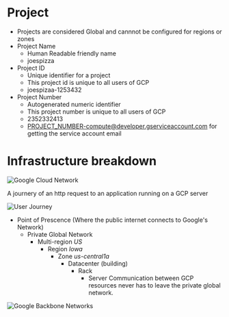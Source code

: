 
# Project
- Projects are considered Global and cannnot be configured for regions or zones
- Project Name
    - Human Readable friendly name
    - joespizza
- Project ID
    - Unique identifier for a project
    - This project id is unique to all users of GCP
    - joespizaa-1253432
- Project Number
    - Autogenerated numeric identifier
    - This project number is unique to all users of GCP
    - 2352332413
    - PROJECT_NUMBER-compute@developer.gserviceaccount.com for getting the service account email 

# Infrastructure breakdown

![Google Cloud Network](https://storage.googleapis.com/gweb-cloudblog-publish/images/gcp_regions_and_zones.max-2800x2800.jpg)

A journery of an http request to an application running on a GCP server

![User Journey](https://cloud.google.com/load-balancing/images/ilb-l7-tiers.svg)

- Point of Prescence (Where the public internet connects to Google's Network)
    - Private Global Network
        - Multi-region *US* 
            - Region *Iowa*
                - Zone *us-central1a*
                    - Datacenter (building)
                        - Rack
                            - Server Communication between GCP resources never has to leave the private global network.                           


![Google Backbone Networks](https://storage.googleapis.com/gweb-cloudblog-publish/images/cloud_network_diagram.max-2800x2800.jpg)